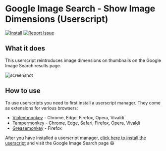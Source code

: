 # Google Image Search - Show Image Dimensions (Userscript)
[![Install](https://img.shields.io/badge/-Install-green?style=flat&logo=data:image/png;base64,iVBORw0KGgoAAAANSUhEUgAAACQAAAAkCAYAAADhAJiYAAAAb0lEQVR4Ae3UgQUAMRBE0SvnykhnW0JKSmn/AANikbiB+SxgeWCelBwBA6jmxp+goq8CCiiggE4D3s3oLfrW5vc9RU3uNR9lRwnjRwljQDUYM0oYP0oYA6rBmFHC+FHC2FHCqJSA4n4VUAsyllL6AHMEW1GSXWKaAAAAAElFTkSuQmCC)](https://github.com/tadwohlrapp/google-image-search-show-image-dimensions-userscript/raw/main/show-image-dimensions.user.js "Click to install") [![Report Issue](https://img.shields.io/badge/-Report%20issue-red?style=flat&logo=data:image/png;base64,iVBORw0KGgoAAAANSUhEUgAAACQAAAAkCAYAAADhAJiYAAAAsklEQVR4Ae3UEQzEQBCF4YVzd66nrvWs0+JBPeNUdzzPYT11Onen/3TwLbyl+ZPBSb5sstOq1VXAAEKc7sZczPf2Y3woPyajfBg/yo/JKDfmTr/qVlHOl4m0F+hpKGAAGEG5roBiISgKVKACGQ6jFyRUoAc4gA78HKCTufa025lrKKAX8EFvS7sHeleTmkd9gQ3YgWcWY0ClDBgvKmEMKCNGR/kxflTCuFAnEOKMVlWL+wNsSof8wQFurAAAAABJRU5ErkJggg==)](https://github.com/tadwohlrapp/google-image-search-show-image-dimensions-userscript/issues "Click to report issue")

## What it does

This userscript reintroduces image dimensions on thumbnails on the Google Image Search results page.

![screenshot](https://user-images.githubusercontent.com/2788192/138681863-76447603-6103-4313-9477-f48e4342fadb.jpg)

## How to use

To use userscripts you need to first install a userscript manager. They come as extensions for various browsers:

- [Violentmonkey](https://violentmonkey.github.io/) - Chrome, Edge, Firefox, Opera, Vivaldi
- [Tampermonkey](https://tampermonkey.net/) - Chrome, Edge, Safari, Firefox, Opera, Vivaldi
- [Greasemonkey](https://www.greasespot.net/) - Firefox

After you have installed a userscript manager, [click here to install the userscript](https://github.com/tadwohlrapp/google-image-search-show-image-dimensions-userscript/raw/main/show-image-dimensions.user.js) and visit the Google Image Search page 😃